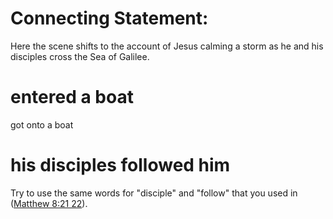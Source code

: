 
# Connecting Statement:
Here the scene shifts to the account of Jesus calming a storm as he and his disciples cross the Sea of Galilee.

# entered a boat
got onto a boat

# his disciples followed him
Try to use the same words for "disciple" and "follow" that you used in ([Matthew 8:21
22](./21.md)).
